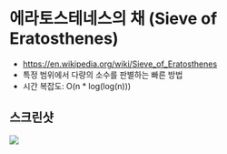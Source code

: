 #  에라토스테네스의 채 (Sieve of Eratosthenes)
- https://en.wikipedia.org/wiki/Sieve_of_Eratosthenes
- 특정 범위에서 다량의 소수를 판별하는 빠른 방법
- 시간 복잡도: O(n * log(log(n)))

## 스크린샷
<img src="https://media.giphy.com/media/v1.Y2lkPTc5MGI3NjExZXlkZmdieTRmb3lyeDF3amFyZGpxZW10cTB4Y2xjOTc1YWplZmZvciZlcD12MV9pbnRlcm5hbF9naWZfYnlfaWQmY3Q9Zw/dliSCXHTo1DOpUieiF/giphy.gif">
